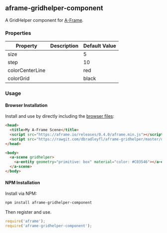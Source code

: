 ## aframe-gridhelper-component

A GridHelper component for [A-Frame](https://aframe.io).

### Properties

| Property         | Description | Default Value |
| ---------------- | ----------- | ------------- |
| size             |             | 5             |
| step             |             | 10            |
| colorCenterLine  |             | red           |
| colorGrid        |             | black         |

### Usage

#### Browser Installation

Install and use by directly including the [browser files](dist):

```html
<head>
  <title>My A-Frame Scene</title>
  <script src="https://aframe.io/releases/0.4.0/aframe.min.js"></script>
  <script src="https://rawgit.com/dbradleyfl/aframe-gridhelper/master/dist/aframe-gridhelper-component.min.js"></script>
</head>

<body>
  <a-scene gridhelper>
    <a-entity geometry="primitive: box" material="color: #C03546"></a-entity>
  </a-scene>
</body>
```

#### NPM Installation

Install via NPM:

```bash
npm install aframe-gridhelper-component
```

Then register and use.

```js
require('aframe');
require('aframe-gridhelper-component');
```

